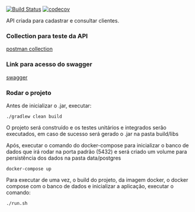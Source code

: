 [![Build Status](https://travis-ci.com/lucas_cs_simonini/CustomerSearch.svg?branch=master)](https://travis-ci.com/lucas_cs_simonini/CustomerSearch)
[![codecov](https://codecov.io/bb/lucas_cs_simonini/customersearch/branch/master/graph/badge.svg)](https://codecov.io/bb/lucas_cs_simonini/customersearch)

API criada para cadastrar  e consultar clientes.

### Collection para teste da API ###

[postman collection](customer_collection.postman_collection.json)

### Link para acesso do swagger ###

[swagger](http://127.0.1.1:8081/customersearch/swagger-ui.html#/)

### Rodar o projeto ###

Antes de inicializar o .jar, executar:

`./gradlew clean build`

O projeto será construído e os testes unitários e integrados serão executados, 
em caso de sucesso será gerado o .jar na pasta build/libs


Após, executar o comando do docker-compose para inicializar o banco de dados que irá rodar 
na porta padrão (5432) e será criado um volume para persistência dos dados na pasta data/postgres

`docker-compose up`

Para executar de uma vez, o build do projeto, da imagem docker, o docker compose com o banco de dados
e inicializar a aplicação, executar o comando:

`./run.sh`
